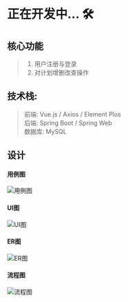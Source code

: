 # 正在开发中... 🛠️

## 核心功能
> 1. 用户注册与登录
> 2. 对计划增删改查操作

## 技术栈:
> 前端: Vue.js / Axios / Element Plus <br>
> 后端: Spring Boot / Spring Web <br>
> 数据库: MySQL

## 设计

#### 用例图
<img alt="用例图" src="#">

#### UI图
<img alt="UI图" src="#">

#### ER图
<img alt="ER图" src="#">

#### 流程图
<img alt="流程图" src="#">